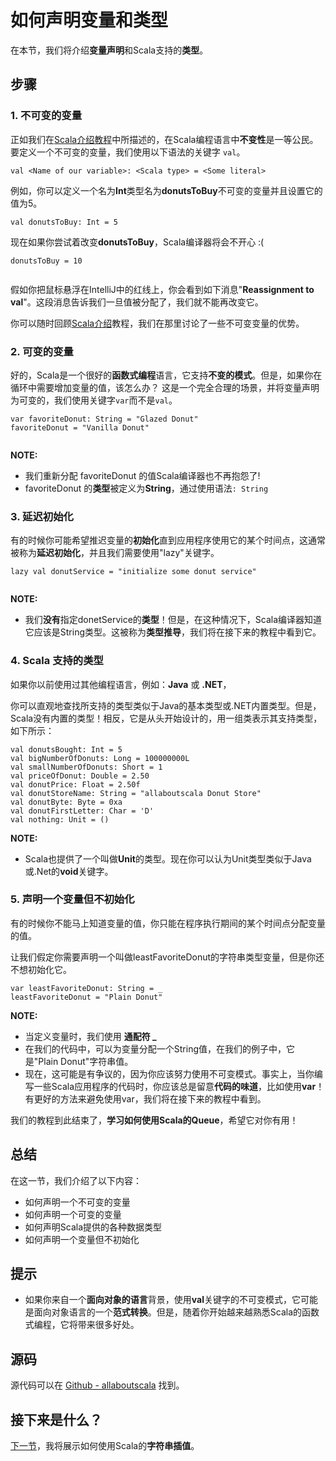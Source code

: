 # 如何声明变量和类型

在本节，我们将介绍**变量声明**和Scala支持的**类型**。

## 步骤

### 1. 不可变的变量

正如我们在[Scala介绍教程](0_3.md)中所描述的，在Scala编程语言中**不变性**是一等公民。要定义一个不可变的变量，我们使用以下语法的关键字 `val`。


```
val <Name of our variable>: <Scala type> = <Some literal>

```

例如，你可以定义一个名为**Int**类型名为**donutsToBuy**不可变的变量并且设置它的值为5。

```
val donutsToBuy: Int = 5

```

现在如果你尝试着改变**donutsToBuy**，Scala编译器将会不开心 :(


```
donutsToBuy = 10


```

假如你把鼠标悬浮在IntelliJ中的红线上，你会看到如下消息"**Reassignment to val**"。这段消息告诉我们一旦值被分配了，我们就不能再改变它。

你可以随时回顾[Scala介绍](0_1.md)教程，我们在那里讨论了一些不可变变量的优势。

### 2. 可变的变量

好的，Scala是一个很好的**函数式编程**语言，它支持**不变的模式**。但是，如果你在循环中需要增加变量的值，该怎么办？ 这是一个完全合理的场景，并将变量声明为可变的，我们使用关键字`var`而不是`val`。

```
var favoriteDonut: String = "Glazed Donut"
favoriteDonut = "Vanilla Donut"


```

**NOTE:**

- 我们重新分配 favoriteDonut 的值Scala编译器也不再抱怨了!
- favoriteDonut 的**类型**被定义为**String**，通过使用语法`: String`


### 3. 延迟初始化

有的时候你可能希望推迟变量的**初始化**直到应用程序使用它的某个时间点，这通常被称为**延迟初始化**，并且我们需要使用"lazy"关键字。

```
lazy val donutService = "initialize some donut service"


```

**NOTE:**

- 我们**没有**指定donetService的**类型**！但是，在这种情况下，Scala编译器知道它应该是String类型。这被称为**类型推导**，我们将在接下来的教程中看到它。

### 4. Scala 支持的类型

如果你以前使用过其他编程语言，例如：**Java** 或 **.NET**，

你可以直观地查找所支持的类型类似于Java的基本类型或.NET内置类型。但是，Scala没有内置的类型！相反，它是从头开始设计的，用一组类表示其支持类型，如下所示：


```
val donutsBought: Int = 5
val bigNumberOfDonuts: Long = 100000000L
val smallNumberOfDonuts: Short = 1
val priceOfDonut: Double = 2.50
val donutPrice: Float = 2.50f
val donutStoreName: String = "allaboutscala Donut Store"
val donutByte: Byte = 0xa
val donutFirstLetter: Char = 'D'
val nothing: Unit = ()

```

**NOTE:**

- Scala也提供了一个叫做**Unit**的类型。现在你可以认为Unit类型类似于Java或.Net的**void**关键字。

### 5. 声明一个变量但不初始化

有的时候你不能马上知道变量的值，你只能在程序执行期间的某个时间点分配变量的值。

让我们假定你需要声明一个叫做leastFavoriteDonut的字符串类型变量，但是你还不想初始化它。

```
var leastFavoriteDonut: String = _
leastFavoriteDonut = "Plain Donut"

```

**NOTE:**

- 当定义变量时，我们使用 **通配符 _**
- 在我们的代码中，可以为变量分配一个String值，在我们的例子中，它是"Plain Donut"字符串值。
- 现在，这可能是有争议的，因为你应该努力使用不可变模式。事实上，当你编写一些Scala应用程序的代码时，你应该总是留意**代码的味道**，比如使用**var**！有更好的方法来避免使用var，我们将在接下来的教程中看到。

我们的教程到此结束了，**学习如何使用Scala的Queue**，希望它对你有用！


## 总结

在这一节，我们介绍了以下内容：

- 如何声明一个不可变的变量
- 如何声明一个可变的变量
- 如何声明Scala提供的各种数据类型
- 如何声明一个变量但不初始化

## 提示

- 如果你来自一个**面向对象的语言**背景，使用**val**关键字的不可变模式，它可能是面向对象语言的一个**范式转换**。但是，随着你开始越来越熟悉Scala的函数式编程，它将带来很多好处。

## 源码

源代码可以在 [Github - allaboutscala](https://github.com/nadimbahadoor/allaboutscala) 找到。

## 接下来是什么？

[下一节](2_3.md)，我将展示如何使用Scala的**字符串插值**。